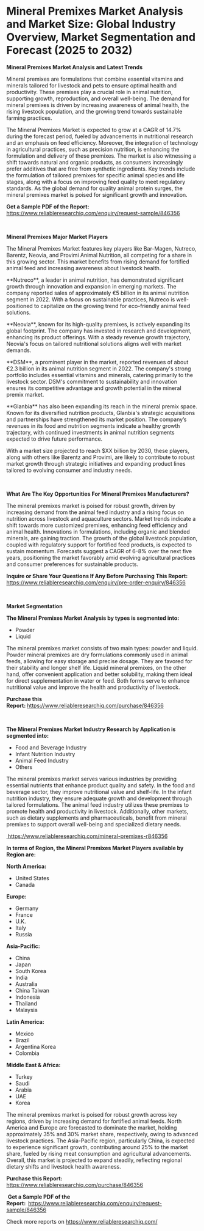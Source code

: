 <p><h1>Mineral Premixes Market Analysis and Market Size: Global Industry Overview, Market Segmentation and Forecast (2025 to 2032)</h1></p><p><strong>Mineral Premixes Market Analysis and Latest Trends</strong></p>
<p><p>Mineral premixes are formulations that combine essential vitamins and minerals tailored for livestock and pets to ensure optimal health and productivity. These premixes play a crucial role in animal nutrition, supporting growth, reproduction, and overall well-being. The demand for mineral premixes is driven by increasing awareness of animal health, the rising livestock population, and the growing trend towards sustainable farming practices. </p><p>The Mineral Premixes Market is expected to grow at a CAGR of 14.7% during the forecast period, fueled by advancements in nutritional research and an emphasis on feed efficiency. Moreover, the integration of technology in agricultural practices, such as precision nutrition, is enhancing the formulation and delivery of these premixes. The market is also witnessing a shift towards natural and organic products, as consumers increasingly prefer additives that are free from synthetic ingredients. Key trends include the formulation of tailored premixes for specific animal species and life stages, along with a focus on improving feed quality to meet regulatory standards. As the global demand for quality animal protein surges, the mineral premixes market is poised for significant growth and innovation.</p></p>
<p><strong>Get a Sample PDF of the Report:&nbsp;</strong> <a href="https://www.reliableresearchiq.com/enquiry/request-sample/846356?utm_campaign=2802&utm_medium=2&utm_source=Github&utm_content=ia&utm_term=08032025&utm_id=mineral-premixes">https://www.reliableresearchiq.com/enquiry/request-sample/846356</a></p>
<p>&nbsp;</p>
<p><strong>Mineral Premixes Major Market Players</strong></p>
<p><p>The Mineral Premixes Market features key players like Bar-Magen, Nutreco, Barentz, Neovia, and Provimi Animal Nutrition, all competing for a share in this growing sector. This market benefits from rising demand for fortified animal feed and increasing awareness about livestock health.</p><p>**Nutreco**, a leader in animal nutrition, has demonstrated significant growth through innovation and expansion in emerging markets. The company reported sales of approximately €5 billion in its animal nutrition segment in 2022. With a focus on sustainable practices, Nutreco is well-positioned to capitalize on the growing trend for eco-friendly animal feed solutions.</p><p>**Neovia**, known for its high-quality premixes, is actively expanding its global footprint. The company has invested in research and development, enhancing its product offerings. With a steady revenue growth trajectory, Neovia's focus on tailored nutritional solutions aligns well with market demands.</p><p>**DSM**, a prominent player in the market, reported revenues of about €2.3 billion in its animal nutrition segment in 2022. The company's strong portfolio includes essential vitamins and minerals, catering primarily to the livestock sector. DSM's commitment to sustainability and innovation ensures its competitive advantage and growth potential in the mineral premix market.</p><p>**Glanbia** has also been expanding its reach in the mineral premix space. Known for its diversified nutrition products, Glanbia's strategic acquisitions and partnerships have strengthened its market position. The company’s revenues in its food and nutrition segments indicate a healthy growth trajectory, with continued investments in animal nutrition segments expected to drive future performance.</p><p>With a market size projected to reach $XX billion by 2030, these players, along with others like Barentz and Provimi, are likely to contribute to robust market growth through strategic initiatives and expanding product lines tailored to evolving consumer and industry needs.</p></p>
<p>&nbsp;</p>
<p><strong>What Are The Key Opportunities For Mineral Premixes Manufacturers?</strong></p>
<p><p>The mineral premixes market is poised for robust growth, driven by increasing demand from the animal feed industry and a rising focus on nutrition across livestock and aquaculture sectors. Market trends indicate a shift towards more customized premixes, enhancing feed efficiency and animal health. Innovations in formulations, including organic and blended minerals, are gaining traction. The growth of the global livestock population, coupled with regulatory support for fortified feed products, is expected to sustain momentum. Forecasts suggest a CAGR of 6-8% over the next five years, positioning the market favorably amid evolving agricultural practices and consumer preferences for sustainable products.</p></p>
<p><strong>Inquire or Share Your Questions If Any Before Purchasing This Report:</strong> <a href="https://www.reliableresearchiq.com/enquiry/pre-order-enquiry/846356?utm_campaign=2802&utm_medium=2&utm_source=Github&utm_content=ia&utm_term=08032025&utm_id=mineral-premixes">https://www.reliableresearchiq.com/enquiry/pre-order-enquiry/846356</a></p>
<p>&nbsp;</p>
<p><strong>Market Segmentation</strong></p>
<p><strong>The Mineral Premixes Market Analysis by types is segmented into:</strong></p>
<p><ul><li>Powder</li><li>Liquid</li></ul></p>
<p><p>The mineral premixes market consists of two main types: powder and liquid. Powder mineral premixes are dry formulations commonly used in animal feeds, allowing for easy storage and precise dosage. They are favored for their stability and longer shelf life. Liquid mineral premixes, on the other hand, offer convenient application and better solubility, making them ideal for direct supplementation in water or feed. Both forms serve to enhance nutritional value and improve the health and productivity of livestock.</p></p>
<p><strong>Purchase this Report:&nbsp;</strong><a href="https://www.reliableresearchiq.com/purchase/846356?utm_campaign=2802&utm_medium=2&utm_source=Github&utm_content=ia&utm_term=08032025&utm_id=mineral-premixes">https://www.reliableresearchiq.com/purchase/846356</a></p>
<p>&nbsp;</p>
<p><strong>The Mineral Premixes Market Industry Research by Application is segmented into:</strong></p>
<p><ul><li>Food and Beverage Industry</li><li>Infant Nutrition Industry</li><li>Animal Feed Industry</li><li>Others</li></ul></p>
<p><p>The mineral premixes market serves various industries by providing essential nutrients that enhance product quality and safety. In the food and beverage sector, they improve nutritional value and shelf-life. In the infant nutrition industry, they ensure adequate growth and development through tailored formulations. The animal feed industry utilizes these premixes to promote health and productivity in livestock. Additionally, other markets, such as dietary supplements and pharmaceuticals, benefit from mineral premixes to support overall well-being and specialized dietary needs.</p></p>
<p><a href="https://www.reliableresearchiq.com/mineral-premixes-r846356?utm_campaign=2802&utm_medium=2&utm_source=Github&utm_content=ia&utm_term=08032025&utm_id=mineral-premixes">&nbsp;https://www.reliableresearchiq.com/mineral-premixes-r846356</a></p>
<p><strong>In terms of Region, the Mineral Premixes Market Players available by Region are:</strong></p>
<p>
    <p> <strong> North America: </strong>
        <ul>
            <li>United States</li>
            <li>Canada</li>
        </ul>
        </p> 
    <p> <strong> Europe: </strong>
        <ul>
            <li>Germany</li>
            <li>France</li>
            <li>U.K.</li>
            <li>Italy</li>
            <li>Russia</li>
        </ul>
        </p> 
    <p> <strong> Asia-Pacific: </strong>
        <ul>
            <li>China</li>
            <li>Japan</li>
            <li>South Korea</li>
            <li>India</li>
            <li>Australia</li>
            <li>China Taiwan</li>
            <li>Indonesia</li>
            <li>Thailand</li>
            <li>Malaysia</li>
        </ul>
        </p> 
    <p> <strong> Latin America: </strong>
        <ul>
            <li>Mexico</li>
            <li>Brazil</li>
            <li>Argentina Korea</li>
            <li>Colombia</li>
        </ul>
        </p> 
    <p> <strong> Middle East & Africa: </strong>
        <ul>
            <li>Turkey</li>
            <li>Saudi</li>
            <li>Arabia</li>
            <li>UAE</li>
            <li>Korea</li>
        </ul>
    </p>
    </p>
<p><p>The mineral premixes market is poised for robust growth across key regions, driven by increasing demand for fortified animal feeds. North America and Europe are forecasted to dominate the market, holding approximately 35% and 30% market share, respectively, owing to advanced livestock practices. The Asia-Pacific region, particularly China, is expected to experience significant growth, contributing around 25% to the market share, fueled by rising meat consumption and agricultural advancements. Overall, this market is projected to expand steadily, reflecting regional dietary shifts and livestock health awareness.</p></p>
<p><strong>Purchase this Report: </strong><a href="https://www.reliableresearchiq.com/purchase/846356?utm_campaign=2802&utm_medium=2&utm_source=Github&utm_content=ia&utm_term=08032025&utm_id=mineral-premixes">https://www.reliableresearchiq.com/purchase/846356</a></p>
<p>&nbsp;<strong>Get a Sample PDF of the Report:&nbsp;&nbsp;</strong><a href="https://www.reliableresearchiq.com/enquiry/request-sample/846356?utm_campaign=2802&utm_medium=2&utm_source=Github&utm_content=ia&utm_term=08032025&utm_id=mineral-premixes">https://www.reliableresearchiq.com/enquiry/request-sample/846356</a></p>
<p><strong></strong></p>
<p>Check more reports on <a href="https://www.reliableresearchiq.com/?utm_campaign=2802&utm_medium=2&utm_source=Github&utm_content=ia&utm_term=08032025&utm_id=mineral-premixes">https://www.reliableresearchiq.com/</a></p>